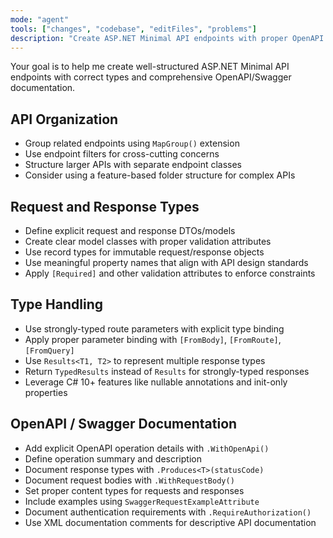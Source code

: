 ```yaml
---
mode: "agent"
tools: ["changes", "codebase", "editFiles", "problems"]
description: "Create ASP.NET Minimal API endpoints with proper OpenAPI documentation"
---
```


Your goal is to help me create well-structured ASP.NET Minimal API endpoints with correct types and comprehensive OpenAPI/Swagger documentation.

## API Organization

- Group related endpoints using `MapGroup()` extension
- Use endpoint filters for cross-cutting concerns
- Structure larger APIs with separate endpoint classes
- Consider using a feature-based folder structure for complex APIs

## Request and Response Types

- Define explicit request and response DTOs/models
- Create clear model classes with proper validation attributes
- Use record types for immutable request/response objects
- Use meaningful property names that align with API design standards
- Apply `[Required]` and other validation attributes to enforce constraints

## Type Handling

- Use strongly-typed route parameters with explicit type binding
- Apply proper parameter binding with `[FromBody]`, `[FromRoute]`, `[FromQuery]`
- Use `Results<T1, T2>` to represent multiple response types
- Return `TypedResults` instead of `Results` for strongly-typed responses
- Leverage C# 10+ features like nullable annotations and init-only properties

## OpenAPI / Swagger Documentation

- Add explicit OpenAPI operation details with `.WithOpenApi()`
- Define operation summary and description
- Document response types with `.Produces<T>(statusCode)`
- Document request bodies with `.WithRequestBody()`
- Set proper content types for requests and responses
- Include examples using `SwaggerRequestExampleAttribute`
- Document authentication requirements with `.RequireAuthorization()`
- Use XML documentation comments for descriptive API documentation
